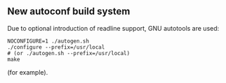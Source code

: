 New autoconf build system
-------------------------

Due to optional introduction of readline support, GNU autotools are used:

    NOCONFIGURE=1 ./autogen.sh
    ./configure --prefix=/usr/local
    # (or ./autogen.sh --prefix=/usr/local)
    make

(for example).
